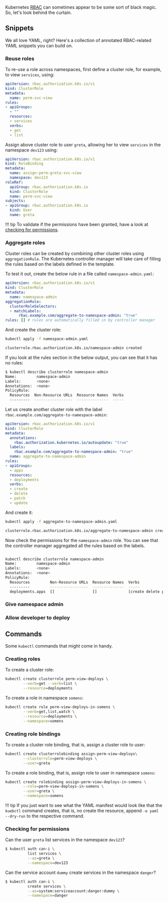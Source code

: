 Kubernetes [RBAC](https://kubernetes.io/docs/reference/access-authn-authz/rbac/) can sometimes appear to be some sort of black magic. So, let's look behind the curtain.

## Snippets

We all love YAML, right? Here's a collection of annotated RBAC-related YAML snippets you can build on.

### Reuse roles

To re-use a role across namespaces, first define a cluster role, for example, to view `services`, using:

```yaml
apiVersion: rbac.authorization.k8s.io/v1
kind: ClusterRole
metadata:
  name: perm-svc-view
rules:
- apiGroups:
  - ""
  resources:
  - services
  verbs:
  - get
  - list
```

Assign above cluster role to user `greta`, allowing her to view `services` in the namespace `dev123` using:

```yaml
apiVersion: rbac.authorization.k8s.io/v1
kind: RoleBinding
metadata:
  name: assign-perm-greta-svc-view
  namespace: dev123
roleRef:
  apiGroup: rbac.authorization.k8s.io
  kind: ClusterRole
  name: perm-svc-view
subjects:
- apiGroup: rbac.authorization.k8s.io
  kind: User
  name: greta
```

!!! tip
    To validate if the permissions have been granted, have a look at [checking for permissions](#checking-for-permissions).

### Aggregate roles

Cluster roles can be created by combining other cluster roles using `aggregationRule`. The Kubernetes controller manager will take care of filling the rules based on the labels defined in the template.

To test it out, create the below rule in a file called `namespace-admin.yaml`:

```yaml
apiVersion: rbac.authorization.k8s.io/v1
kind: ClusterRole
metadata:
  name: namespace-admin
aggregationRule:
  clusterRoleSelectors:
  - matchLabels:
      rbac.example.com/aggregate-to-namespace-admin: "true"
rules: [] # rules are automatically filled in by controller manager
```

And create the cluster role:

``` sh
kubectl apply -f namespace-admin.yaml

clusterrole.rbac.authorization.k8s.io/namespace-admin created

```

If you look at the rules section in the below output, you can see that it has no rules:

```sh
$ kubectl describe clusterrole namespace-admin
Name:         namespace-admin
Labels:       <none>
Annotations:  <none>
PolicyRule:
  Resources  Non-Resource URLs  Resource Names  Verbs
  ---------  -----------------  --------------  -----

```

Let us create another cluster role with the label `rbac.example.com/aggregate-to-namespace-admin`:

```yaml
apiVersion: rbac.authorization.k8s.io/v1
kind: ClusterRole
metadata:
  annotations:
    rbac.authorization.kubernetes.io/autoupdate: "true"
  labels:
    rbac.example.com/aggregate-to-namespace-admin: "true"
  name: aggregate-to-namespace-admin
rules:
- apiGroups:
  - apps
  resources:
  - deployments 
  verbs:
  - create
  - delete
  - patch
  - update
```

And create it:

```sh
kubectl apply -f aggregate-to-namespace-admin.yaml

clusterrole.rbac.authorization.k8s.io/aggregate-to-namespace-admin created
```
Now check the permissions for the `namespace-admin` role. You can see that the controller manager aggregated all the rules based on the labels.

```sh

kubectl describe clusterrole namespace-admin
Name:         namespace-admin
Labels:       <none>
Annotations:  <none>
PolicyRule:
  Resources         Non-Resource URLs  Resource Names  Verbs
  ---------         -----------------  --------------  -----
  deployments.apps  []                 []              [create delete patch update]
```

### Give namespace admin

### Allow developer to deploy


## Commands

Some `kubectl` commands that might come in handy.

### Creating roles

To create a cluster role:

```sh
kubectl create clusterrole perm-view-deploys \
        --verb=get --verb=list \
        --resource=deployments
```

To create a role in namespace `somens`:

```sh
kubectl create role perm-view-deploys-in-somens \
        --verb=get,list,watch \
        --resource=deployments \
        --namespace=somens
```

### Creating role bindings

To create a cluster role binding, that is, assign a cluster role to user:

```sh
kubectl create clusterrolebinding assign-perm-view-deploys\
        --clusterrole=perm-view-deploys \
        --user=greta
```

To create a role binding, that is, assign role to user in namespace `somens`:

```sh
kubectl create rolebinding assign-perm-view-deploys-in-somens \
        --role=perm-view-deploys-in-somens \
        --user=greta \
        --namespace=somens
```

!!! tip
    If you just want to see what the YAML manifest would look like that the `kuebctl` command creates, that is, no create the resource, append `-o yaml --dry-run` to the respective command.

### Checking for permissions

Can the user `greta` list services in the namespace `dev123`?

```sh
$ kubectl auth can-i \
          list services \
          --as=greta \
          --namespace=dev123
```

Can the service account `dummy` create services in the namespace `danger`?

```sh
$ kubectl auth can-i \
          create services \
          --as=system:serviceaccount:danger:dummy \
          --namespace=danger
```

 
